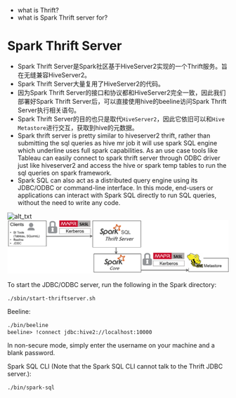 

- what is Thrift?
- what is Spark Thrift server for?

# Spark Thrift Server


- Spark Thrift Server是Spark社区基于HiveServer2实现的一个Thrift服务。旨在无缝兼容HiveServer2。
- Spark Thrift Server大量复用了HiveServer2的代码。
- 因为Spark Thrift Server的接口和协议都和HiveServer2完全一致，因此我们部署好Spark Thrift Server后，可以直接使用hive的beeline访问Spark Thrift Server执行相关语句。
- Spark Thrift Server的目的也只是取代`HiveServer2`，因此它依旧可以和`Hive Metastore`进行交互，获取到hive的元数据。
- Spark thrift server is pretty similar to hiveserver2 thrift, rather than submitting the sql queries as hive mr job it will use spark SQL engine which underline uses full spark capabilities. As an use case tools like Tableau can easily connect to spark thrift server through ODBC driver just like hiveserver2 and access the hive or spark temp tables to run the sql queries on spark framework.
- Spark SQL can also act as a distributed query engine using its JDBC/ODBC or command-line interface. In this mode, end-users or applications can interact with Spark SQL directly to run SQL queries, without the need to write any code.


![alt_txt](https://github.com/kaochikao/jkg_boundary/img/sparksqlthriftserver.png)
![alt_txt](https://github.com/kaochikao/jkg_boundary/blob/master/img/sparksqlthriftserver.png)


To start the JDBC/ODBC server, run the following in the Spark directory:
```
./sbin/start-thriftserver.sh
```

Beeline:
```
./bin/beeline
beeline> !connect jdbc:hive2://localhost:10000
```
In non-secure mode, simply enter the username on your machine and a blank password. 

Spark SQL CLI (Note that the Spark SQL CLI cannot talk to the Thrift JDBC server.):
```
./bin/spark-sql
```